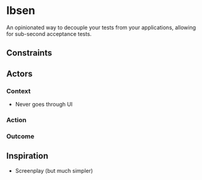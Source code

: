 # Ibsen

An opinionated way to decouple your tests from your applications, allowing
for sub-second acceptance tests.

## Constraints

## Actors

### Context

* Never goes through UI

### Action

### Outcome

## Inspiration

* Screenplay (but much simpler)
